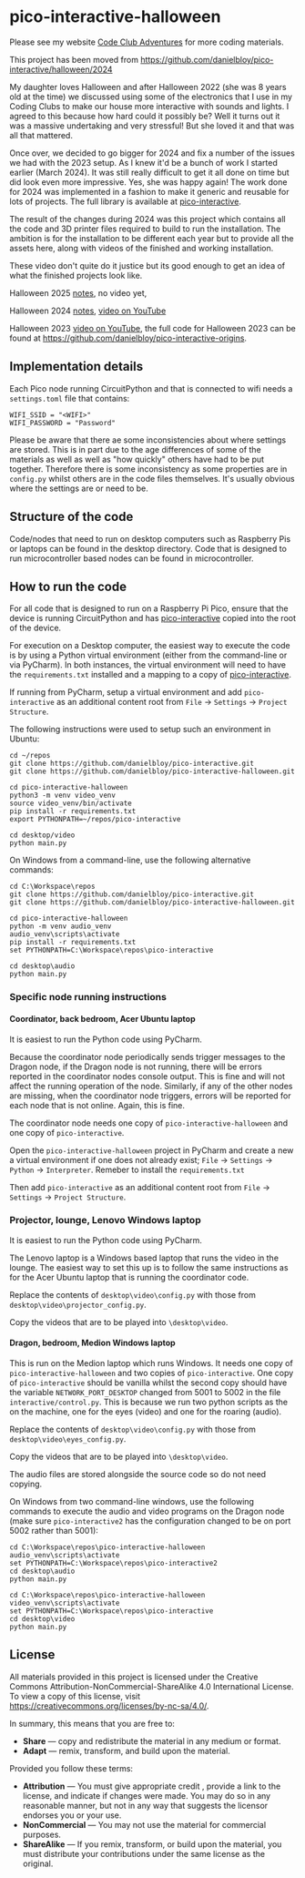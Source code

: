 # pico-interactive-halloween

Please see my website [Code Club Adventures](http://codeclubadventures.com/) for more coding materials.

This project has been moved from https://github.com/danielbloy/pico-interactive/halloween/2024

My daughter loves Halloween and after Halloween 2022 (she was 8 years old at the
time) we discussed using some of the electronics that I use in my Coding Clubs to
make our house more interactive with sounds and lights. I agreed to this because
how hard could it possibly be? Well it turns out it was a massive undertaking and
very stressful! But she loved it and that was all that mattered.

Once over, we decided to go bigger for 2024 and fix a number of the issues we had
with the 2023 setup. As I knew it'd be a bunch of work I started earlier (March
2024). It was still really difficult to get it all done on time but did look even
more impressive. Yes, she was happy again! The work done for 2024 was implemented
in a fashion to make it generic and reusable for lots of projects. The full
library is available at [pico-interactive](https://github.com/danielbloy/pico-interactive).

The result of the changes during 2024 was this project which contains all the code
and 3D printer files required to build to run the installation. The ambition is
for the installation to be different each year but to provide all the assets here,
along with videos of the finished and working installation.

These video don't quite do it justice but its good enough to get an idea
of what the finished projects look like.

Halloween 2025 [notes](./2025.md), no video yet,

Halloween 2024 [notes](./2024.md), [video on YouTube](https://youtu.be/h3QauCqTOTw)

Halloween 2023 [video on YouTube](https://youtu.be/a0I0U5x334Y), the full code for Halloween 2023 can be
found at https://github.com/danielbloy/pico-interactive-origins.

## Implementation details

Each Pico node running CircuitPython and that is connected to wifi needs a
`settings.toml` file that contains:

```
WIFI_SSID = "<WIFI>"
WIFI_PASSWORD = "Password"
```

Please be aware that there ae some inconsistencies about where settings are stored.
This is in part due to the age differences of some of the materials as well as well
as "how quickly" others have had to be put together. Therefore there is some
inconsistency as some properties are in `config.py` whilst others are in the code files
themselves. It's usually obvious where the settings are or need to be.

## Structure of the code

Code/nodes that need to run on desktop computers such as Raspberry Pis or laptops can
be found in the desktop directory. Code that is designed to run microcontroller based
nodes can be found in microcontroller.

## How to run the code

For all code that is designed to run on a Raspberry Pi Pico, ensure that the device
is running CircuitPython and has
[pico-interactive](https://github.com/danielbloy/pico-interactive) copied into the
root of the device.

For execution on a Desktop computer, the easiest way to execute the code is by using a
Python virtual environment (either from the command-line or via PyCharm). In both
instances, the virtual environment will need to have the `requirements.txt` installed
and a mapping to a copy of [pico-interactive](https://github.com/danielbloy/pico-interactive).

If running from PyCharm, setup a virtual environment and add `pico-interactive` as an
additional content root from `File` -> `Settings` -> `Project Structure`.

The following instructions were used to setup such an environment in Ubuntu:

```shell
cd ~/repos
git clone https://github.com/danielbloy/pico-interactive.git
git clone https://github.com/danielbloy/pico-interactive-halloween.git

cd pico-interactive-halloween
python3 -m venv video_venv
source video_venv/bin/activate
pip install -r requirements.txt
export PYTHONPATH=~/repos/pico-interactive

cd desktop/video
python main.py
```

On Windows from a command-line, use the following alternative commands:

```shell
cd C:\Workspace\repos
git clone https://github.com/danielbloy/pico-interactive.git
git clone https://github.com/danielbloy/pico-interactive-halloween.git

cd pico-interactive-halloween
python -m venv audio_venv
audio_venv\scripts\activate  
pip install -r requirements.txt
set PYTHONPATH=C:\Workspace\repos\pico-interactive

cd desktop\audio
python main.py
```

### Specific node running instructions

#### Coordinator, back bedroom, Acer Ubuntu laptop

It is easiest to run the Python code using PyCharm.

Because the coordinator node periodically sends trigger messages to the Dragon
node, if the Dragon node is not running, there will be errors reported in the
coordinator nodes console output. This is fine and will not affect the running
operation of the node. Similarly, if any of the other nodes are missing, when
the coordinator node triggers, errors will be reported for each node that is not
online. Again, this is fine.

The coordinator node needs one copy of `pico-interactive-halloween` and one
copy of `pico-interactive`.

Open the `pico-interactive-halloween` project in PyCharm and create a new
a virtual environment if one does not already exist; `File` -> `Settings`
-> `Python` -> `Interpreter`. Remeber to install the `requirements.txt`

Then add `pico-interactive` as an additional content root from `File` ->
`Settings` -> `Project Structure`.

### Projector, lounge, Lenovo Windows laptop

It is easiest to run the Python code using PyCharm.

The Lenovo laptop is a Windows based laptop that runs the video in the lounge.
The easiest way to set this up is to follow the same instructions as for the
Acer Ubuntu laptop that is running the coordinator code.

Replace the contents of `desktop\video\config.py` with those from
`desktop\video\projector_config.py`.

Copy the videos that are to be played into `\desktop\video`.

#### Dragon, bedroom, Medion Windows laptop

This is run on the Medion laptop which runs Windows. It needs one copy of
`pico-interactive-halloween` and two copies of `pico-interactive`. One copy
of `pico-interactive` should be vanilla whilst the second copy should have
the variable `NETWORK_PORT_DESKTOP` changed from 5001 to 5002 in the file
`interactive/control.py`. This is because we run two python scripts as the
on the machine, one for the eyes (video) and one for the roaring (audio).

Replace the contents of `desktop\video\config.py` with those from
`desktop\video\eyes_config.py`.

Copy the videos that are to be played into `\desktop\video`.

The audio files are stored alongside the source code so do not need copying.

On Windows from two command-line windows, use the following commands to
execute the audio and video programs on the Dragon node (make sure
`pico-interactive2` has the configuration changed to be on port 5002 rather
than 5001):

```shell
cd C:\Workspace\repos\pico-interactive-halloween
audio_venv\scripts\activate  
set PYTHONPATH=C:\Workspace\repos\pico-interactive2
cd desktop\audio
python main.py
````

```shell
cd C:\Workspace\repos\pico-interactive-halloween
video_venv\scripts\activate  
set PYTHONPATH=C:\Workspace\repos\pico-interactive
cd desktop\video
python main.py
````

## License

All materials provided in this project is licensed under the Creative Commons Attribution-NonCommercial-ShareAlike 4.0
International License. To view a copy of this license, visit
<https://creativecommons.org/licenses/by-nc-sa/4.0/>.

In summary, this means that you are free to:

* **Share** — copy and redistribute the material in any medium or format.
* **Adapt** — remix, transform, and build upon the material.

Provided you follow these terms:

* **Attribution** — You must give appropriate credit , provide a link to the license, and indicate if changes were made.
  You may do so in any reasonable manner, but not in any way that suggests the licensor endorses you or your use.
* **NonCommercial** — You may not use the material for commercial purposes.
* **ShareAlike** — If you remix, transform, or build upon the material, you must distribute your contributions under the
  same license as the original.